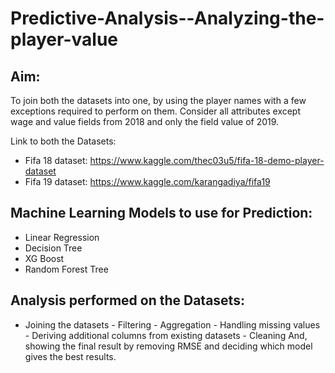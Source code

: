 # Predictive-Analysis--Analyzing-the-player-value

## Aim:
To join both the datasets into one, by using the player names with a few exceptions required to perform on them. Consider all  attributes  except wage  and  value fields from 2018 and only the  field value of 2019.

Link to both the Datasets:
- Fifa 18 dataset:  https://www.kaggle.com/thec03u5/fifa-18-demo-player-dataset
- Fifa 19 dataset: https://www.kaggle.com/karangadiya/fifa19

## Machine Learning Models to use for Prediction:
-  Linear Regression
- Decision Tree
- XG  Boost
- Random Forest Tree

## Analysis performed on the Datasets:
- Joining the datasets - Filtering - Aggregation - Handling missing values - Deriving additional columns from existing datasets - Cleaning
And, showing the final result by removing RMSE  and deciding which model  gives  the best results.


